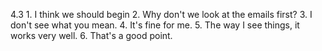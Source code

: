 4.3
    1. I think we should begin
    2. Why don't we look at the emails first?
    3. I don't see what you mean.
    4. It's fine for me.
    5. The way I see things, it works very well.
    6. That's a good point.
